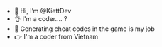 - 👋 Hi, I’m @KiettDev
- 👌 I'm a coder.... ?
- 🤙 Generating cheat codes in the game is my job
- 👉 I'm a coder from Vietnam
